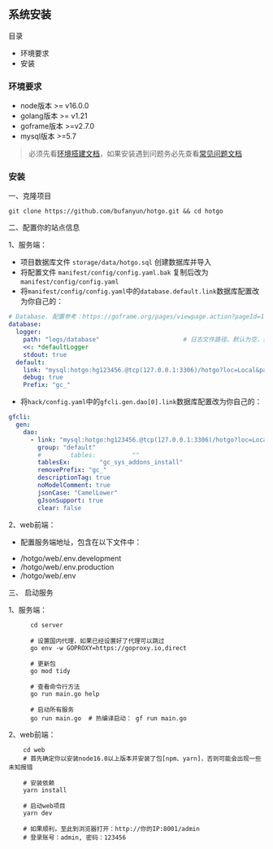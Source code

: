 ## 系统安装

目录

- 环境要求
- 安装

### 环境要求

- node版本 >= v16.0.0
- golang版本 >= v1.21
- goframe版本 >=v2.7.0
- mysql版本 >=5.7

> 必须先看[环境搭建文档](start-environment.md)，如果安装遇到问题务必先查看[常见问题文档](start-issue.md)

### 安装


一、克隆项目

```
git clone https://github.com/bufanyun/hotgo.git && cd hotgo
```

二、配置你的站点信息

1、服务端：
- 项目数据库文件 `storage/data/hotgo.sql` 创建数据库并导入
- 将配置文件 `manifest/config/config.yaml.bak` 复制后改为`manifest/config/config.yaml`
- 将`manifest/config/config.yaml`中的`database.default.link`数据库配置改为你自己的：
```yaml
# Database. 配置参考：https://goframe.org/pages/viewpage.action?pageId=1114245
database:
  logger:
    path: "logs/database"                       # 日志文件路径。默认为空，表示关闭，仅输出到终端
    <<: *defaultLogger
    stdout: true
  default:
    link: "mysql:hotgo:hg123456.@tcp(127.0.0.1:3306)/hotgo?loc=Local&parseTime=true&charset=utf8mb4"
    debug: true
    Prefix: "gc_"
```

- 将`hack/config.yaml`中的`gfcli.gen.dao[0].link`数据库配置改为你自己的：
```yaml
gfcli:
  gen:
    dao:
      - link: "mysql:hotgo:hg123456.@tcp(127.0.0.1:3306)/hotgo?loc=Local&parseTime=true&charset=utf8mb4"
        group: "default"                                                # 分组 使用hotgo代码生成功能时必须填
        #        tables:          ""                                    # 指定当前数据库中需要执行代码生成的数据表。如果为空，表示数据库的所有表都会生成。
        tablesEx:        "gc_sys_addons_install"                        # 指定当前数据库中需要排除代码生成的数据表。
        removePrefix: "gc_"
        descriptionTag: true
        noModelComment: true
        jsonCase: "CamelLower"
        gJsonSupport: true
        clear: false
```

2、web前端：
- 配置服务端地址，包含在以下文件中：
* /hotgo/web/.env.development
* /hotgo/web/.env.production
* /hotgo/web/.env


三、 启动服务

1、服务端：
```shell script
      cd server
      
      # 设置国内代理，如果已经设置好了代理可以跳过
      go env -w GOPROXY=https://goproxy.io,direct
      
      # 更新包
      go mod tidy  
      
      # 查看命令行方法
      go run main.go help
      
      # 启动所有服务
      go run main.go  # 热编译启动： gf run main.go
```

2、web前端：
```shell script
    cd web
    # 首先确定你以安装node16.0以上版本并安装了包[npm、yarn]，否则可能会出现一些未知报错
    
    # 安装依赖
    yarn install 
    
    # 启动web项目
    yarn dev 
    
    # 如果顺利，至此到浏览器打开：http://你的IP:8001/admin
    # 登录账号：admin, 密码：123456
```





